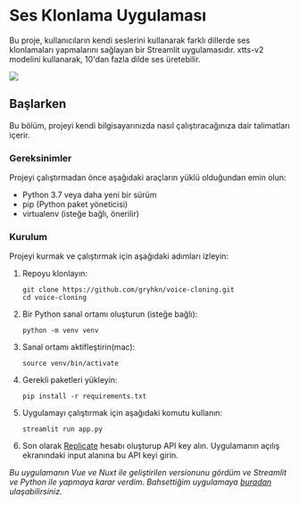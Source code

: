 # Ses Klonlama Uygulaması

Bu proje, kullanıcıların kendi seslerini kullanarak farklı dillerde ses klonlamaları yapmalarını sağlayan bir Streamlit uygulamasıdır. xtts-v2 modelini kullanarak, 10'dan fazla dilde ses üretebilir.

![](https://github.com/gryhkn/voice-cloning/blob/master/ss1.png?raw=true)

## Başlarken

Bu bölüm, projeyi kendi bilgisayarınızda nasıl çalıştıracağınıza dair talimatları içerir.

### Gereksinimler

Projeyi çalıştırmadan önce aşağıdaki araçların yüklü olduğundan emin olun:

- Python 3.7 veya daha yeni bir sürüm
- pip (Python paket yöneticisi)
- virtualenv (isteğe bağlı, önerilir)

### Kurulum

Projeyi kurmak ve çalıştırmak için aşağıdaki adımları izleyin:

1. Repoyu klonlayın:

    ```
    git clone https://github.com/gryhkn/voice-cloning.git
    cd voice-cloning
    ```

2. Bir Python sanal ortamı oluşturun (isteğe bağlı):

    ```
    python -m venv venv
    ```

3. Sanal ortamı aktifleştirin(mac):

    ```
    source venv/bin/activate
    ```

4. Gerekli paketleri yükleyin:

    ```
   pip install -r requirements.txt
   ```
5. Uygulamayı çalıştırmak için aşağıdaki komutu kullanın:

    ```
   streamlit run app.py
   ```
   
6. Son olarak [Replicate](https://replicate.com/account/api-tokens) hesabı oluşturup API key alın.
Uygulamanın açılış ekranındaki input alanına bu API keyi girin.

_Bu uygulamanın Vue ve Nuxt ile geliştirilen versionunu gördüm 
ve Streamlit ve Python ile yapmaya karar verdim. Bahsettiğim uygulamaya [buradan](https://github.com/Pwntus/voice-cloner) ulaşabilirsiniz._